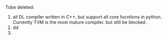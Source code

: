 Tobe deleted:
1. all DL compiler written in C++, but support all core fucntions in python. Currently TVM is the most mature compiler. but still be blocked . 
2. dd
3. 
